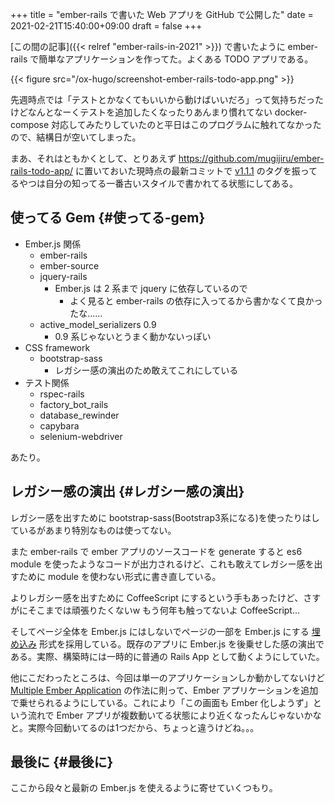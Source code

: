 +++
title = "ember-rails で書いた Web アプリを GitHub で公開した"
date = 2021-02-21T15:40:00+09:00
draft = false
+++

[この間の記事]({{< relref "ember-rails-in-2021" >}}) で書いたように
ember-rails で簡単なアプリケーションを作ってた。よくある TODO アプリである。

{{< figure src="/ox-hugo/screenshot-ember-rails-todo-app.png" >}}

先週時点では「テストとかなくてもいいから動けばいいだろ」って気持ちだったけどなんとなーくテストを追加したくなったりあんまり慣れてない docker-compose 対応してみたりしていたのと平日はこのプログラムに触れてなかったので、結構日が空いてしまった。

まあ、それはともかくとして、とりあえず <https://github.com/mugijiru/ember-rails-todo-app/> に置いておいた現時点の最新コミットで [v1.1.1](https://github.com/mugijiru/ember-rails-todo-app/tree/v1.1.1) のタグを振ってるやつは自分の知ってる一番古いスタイルで書かれてる状態にしてある。


## 使ってる Gem {#使ってる-gem}

-   Ember.js 関係
    -   ember-rails
    -   ember-source
    -   jquery-rails
        -   Ember.js は 2 系まで jquery に依存しているので
            -   よく見ると ember-rails の依存に入ってるから書かなくて良かったな……
    -   active\_model\_serializers 0.9
        -   0.9 系じゃないとうまく動かないっぽい
-   CSS framework
    -   bootstrap-sass
        -   レガシー感の演出のため敢えてこれにしている
-   テスト関係
    -   rspec-rails
    -   factory\_bot\_rails
    -   database\_rewinder
    -   capybara
    -   selenium-webdriver

あたり。


## レガシー感の演出 {#レガシー感の演出}

レガシー感を出すために bootstrap-sass(Bootstrap3系になる)を使ったりはしているがあまり特別なものは使ってない。

また ember-rails で ember アプリのソースコードを generate すると
es6 module を使ったようなコードが出力されるけど、これも敢えてレガシー感を出すために module を使わない形式に書き直している。

よりレガシー感を出すために CoffeeScript にするという手もあったけど、さすがにそこまでは頑張りたくないw
もう何年も触ってないよ CoffeeScript...

そしてページ全体を Ember.js にはしないでページの一部を Ember.js にする [埋め込み](https://guides.emberjs.com/v2.18.0/configuring-ember/embedding-applications/) 形式を採用している。既存のアプリに Ember.js を後乗せした感の演出である。実際、構築時には一時的に普通の Rails App として動くようにしていた。

他にこだわったところは、今回は単一のアプリケーションしか動かしてないけど
[Multiple Ember Application](https://github.com/emberjs/ember-rails#multiple-ember-application)
の作法に則って、Ember アプリケーションを追加で乗せられるようにしている。これにより「この画面も Ember 化しようず」という流れで
Ember アプリが複数動いてる状態により近くなったんじゃないかなと。実際今回動いてるのは1つだから、ちょっと違うけどね。。。


## 最後に {#最後に}

ここから段々と最新の Ember.js を使えるように寄せていくつもり。
